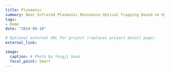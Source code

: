 ```yaml
---
title: Plasmonic
summary: Near Infrared Plasmonic Resonance Optical Trapping Based on Hybrid Metal Nanorod.
tags:
- Demo
date: "2014-09-10"

# Optional external URL for project (replaces project detail page).
external_link: 

image:
  caption: # Photo by Yongji Guan
  focal_point: Smart
---
```

